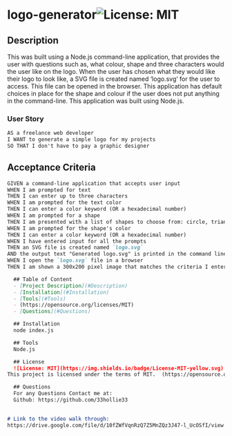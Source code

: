 # logo-generator![License: MIT](https://img.shields.io/badge/License-MIT-yellow.svg)
  ## Description
  This was built using a Node.js command-line application, that provides the user with questions such as, what colour, shape and three characters would the user like on the logo. When the user has chosen what they would like their logo to look like, a SVG file is created named ‘logo.svg’ for the user to access. This file can be opened in the browser. This application has default choices in place for the shape and colour if the user does not put anything in the command-line. This application was built using Node.js. 

  ### User Story

```md
AS a freelance web developer
I WANT to generate a simple logo for my projects
SO THAT I don't have to pay a graphic designer
```
## Acceptance Criteria

```md
GIVEN a command-line application that accepts user input
WHEN I am prompted for text
THEN I can enter up to three characters
WHEN I am prompted for the text color
THEN I can enter a color keyword (OR a hexadecimal number)
WHEN I am prompted for a shape
THEN I am presented with a list of shapes to choose from: circle, triangle, and square
WHEN I am prompted for the shape's color
THEN I can enter a color keyword (OR a hexadecimal number)
WHEN I have entered input for all the prompts
THEN an SVG file is created named `logo.svg`
AND the output text "Generated logo.svg" is printed in the command line
WHEN I open the `logo.svg` file in a browser
THEN I am shown a 300x200 pixel image that matches the criteria I entered

  ## Table of Content
  - [Project Description](#Description)
  - [Installation](#Installation)
  - [Tools](#Tools)
  - (https://opensource.org/licenses/MIT)
  - [Questions](#Questions)

  ## Installation
  node index.js

  ## Tools
  Node.js

  ## License 
  ![License: MIT](https://img.shields.io/badge/License-MIT-yellow.svg)
This project is licensed under the terms of MIT.  (https://opensource.org/licenses/MIT)

  ## Questions
  For any Questions Contact me at: 
  Github: https://github.com/33hollie33 
  

# Link to the video walk through:
https://drive.google.com/file/d/10fZWfVqnRzQ7Z5MnZQz3J47-l_UcOSfI/view
